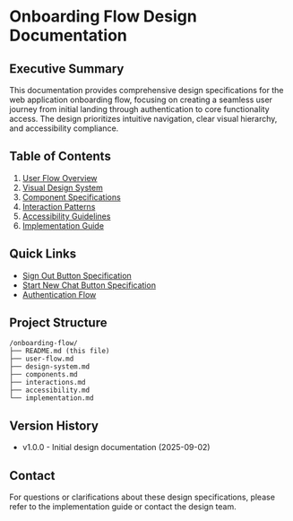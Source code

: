 # Onboarding Flow Design Documentation

## Executive Summary

This documentation provides comprehensive design specifications for the web application onboarding flow, focusing on creating a seamless user journey from initial landing through authentication to core functionality access. The design prioritizes intuitive navigation, clear visual hierarchy, and accessibility compliance.

## Table of Contents

1. [User Flow Overview](./user-flow.md)
2. [Visual Design System](./design-system.md)
3. [Component Specifications](./components.md)
4. [Interaction Patterns](./interactions.md)
5. [Accessibility Guidelines](./accessibility.md)
6. [Implementation Guide](./implementation.md)

## Quick Links

- [Sign Out Button Specification](./components.md#sign-out-button)
- [Start New Chat Button Specification](./components.md#start-new-chat-button)
- [Authentication Flow](./user-flow.md#authentication-flow)

## Project Structure

```
/onboarding-flow/
├── README.md (this file)
├── user-flow.md
├── design-system.md
├── components.md
├── interactions.md
├── accessibility.md
└── implementation.md
```

## Version History

- v1.0.0 - Initial design documentation (2025-09-02)

## Contact

For questions or clarifications about these design specifications, please refer to the implementation guide or contact the design team.